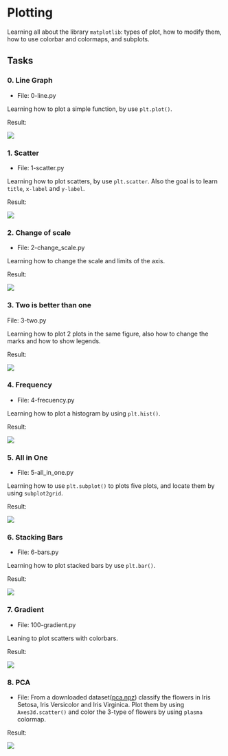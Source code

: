 # Plotting

Learning all about the library `matplotlib`: types of plot, how to modify them, how to use colorbar and colormaps, and subplots.

## Tasks

### 0. Line Graph 

* File: 0-line.py

Learning how to plot a simple function, by use `plt.plot()`.

Result:

![](https://raw.githubusercontent.com/cmmolanos1/holbertonschool-machine_learning/master/math/0x01-plotting/pics/0.png)

### 1. Scatter

* File: 1-scatter.py

Learning how to plot scatters, by use `plt.scatter`. Also the goal is to learn `title`, `x-label` and `y-label`.

Result:

![](https://raw.githubusercontent.com/cmmolanos1/holbertonschool-machine_learning/master/math/0x01-plotting/pics/1.png)

### 2. Change of scale

* File: 2-change_scale.py

Learning how to change the scale and limits of the axis.

Result:

![](https://raw.githubusercontent.com/cmmolanos1/holbertonschool-machine_learning/master/math/0x01-plotting/pics/2.png)

### 3. Two is better than one

File: 3-two.py

Learning how to plot 2 plots in the same figure, also how to change the marks and how to show legends.

Result:

![](https://raw.githubusercontent.com/cmmolanos1/holbertonschool-machine_learning/master/math/0x01-plotting/pics/3.png)

### 4. Frequency

* File: 4-frecuency.py

Learning how to plot a histogram by using `plt.hist()`.

Result:

![](https://raw.githubusercontent.com/cmmolanos1/holbertonschool-machine_learning/master/math/0x01-plotting/pics/4.png)

### 5. All in One

* File: 5-all_in_one.py

Learning how to use `plt.subplot()` to plots five plots, and locate them by using `subplot2grid`.

Result:

![](https://raw.githubusercontent.com/cmmolanos1/holbertonschool-machine_learning/master/math/0x01-plotting/pics/5.png)

### 6. Stacking Bars

* File: 6-bars.py

Learning how to plot stacked bars by use `plt.bar()`.

Result:

![](https://raw.githubusercontent.com/cmmolanos1/holbertonschool-machine_learning/master/math/0x01-plotting/pics/6.png)

### 7. Gradient

* File: 100-gradient.py

Leaning to plot scatters with colorbars.

Result:

![](https://raw.githubusercontent.com/cmmolanos1/holbertonschool-machine_learning/master/math/0x01-plotting/pics/100.png)

### 8. PCA 

* File: 
From a downloaded dataset([pca.npz](https://holbertonintranet.s3.amazonaws.com/uploads/misc/2020/1/cdec57e313874348ba9a.npz?X-Amz-Algorithm=AWS4-HMAC-SHA256&X-Amz-Credential=AKIARDDGGGOUWMNL5ANN%2F20200420%2Fus-east-1%2Fs3%2Faws4_request&X-Amz-Date=20200420T121634Z&X-Amz-Expires=345600&X-Amz-SignedHeaders=host&X-Amz-Signature=6c2a32194651852536996f50022037515575c8a0f1b721e912c37848adac4274 "pca.npz")) classify the flowers in  Iris Setosa, Iris Versicolor and Iris Virginica. Plot them by using `Axes3d.scatter()` and color the 3-type of flowers by using `plasma` colormap.

Result:

![](https://raw.githubusercontent.com/cmmolanos1/holbertonschool-machine_learning/master/math/0x01-plotting/pics/101.png)

